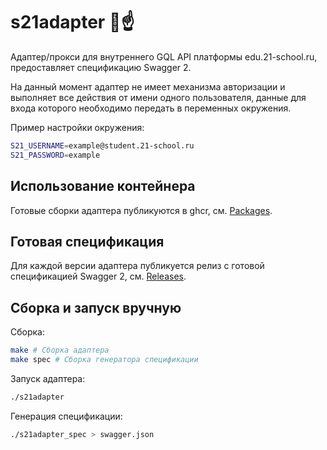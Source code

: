 # s21adapter 🐺☝️

Адаптер/прокси для внутреннего GQL API платформы edu.21-school.ru, предоставляет спецификацию Swagger 2.

На данный момент адаптер не имеет механизма авторизации и выполняет все действия от имени одного пользователя, данные для входа которого необходимо передать в переменных окружения.

Пример настройки окружения:

```sh
S21_USERNAME=example@student.21-school.ru
S21_PASSWORD=example
```

## Использование контейнера

Готовые сборки адаптера публикуются в ghcr, см. [Packages](https://github.com/s21toolkit/s21adapter/pkgs/container/s21adapter).

## Готовая спецификация

Для каждой версии адаптера публикуется релиз с готовой спецификацией Swagger 2, см. [Releases](https://github.com/s21toolkit/s21adapter/releases).

## Сборка и запуск вручную

Сборка:

```sh
make # Сборка адаптера
make spec # Сборка генератора спецификации
```

Запуск адаптера:

```sh
./s21adapter
```

Генерация спецификации:

```sh
./s21adapter_spec > swagger.json
```
